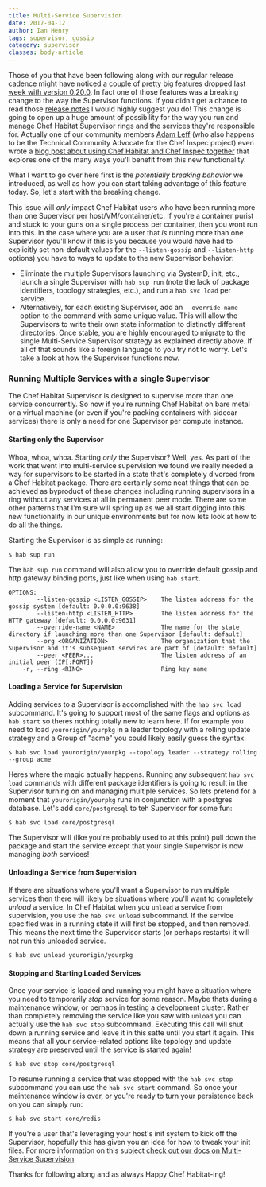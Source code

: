 ```yaml
---
title: Multi-Service Supervision
date: 2017-04-12
author: Ian Henry
tags: supervisor, gossip
category: supervisor
classes: body-article
---
```


Those of you that have been following along with our regular release cadence might have noticed a couple of pretty big features dropped [last week with version 0.20.0](https://forums.habitat.sh/t/habitat-0-20-0-released/317). In fact one of those features was a breaking change to the way the Supervisor functions. If you didn't get a chance to read those [release notes](https://forums.habitat.sh/t/habitat-0-20-0-released/317) I would highly suggest you do! This change is going to open up a huge amount of possibility for the way you run and manage Chef Habitat Supervisor rings and the services they're responsible for. Actually one of our community members [Adam Leff](https://github.com/adamleff) (who also happens to be the Technical Community Advocate for the Chef Inspec project) even wrote a [blog post about using Chef Habitat and Chef Inspec together](https://blog.chef.io/2017/03/30/inspec-habitat-and-continuous-compliance/) that explores one of the many ways you'll benefit from this new functionality.

What I want to go over here first is the *potentially breaking behavior* we introduced, as well as how you can start taking advantage of this feature today. So, let's start with the breaking change.

This issue will *only* impact Chef Habitat users who have been running more than one Supervisor per host/VM/container/etc. If you're a container purist and stuck to your guns on a single process per container, then you wont run into this. In the case where you are a user that *is* running more than one Supervisor (you'll know if this is you because you would have had to explicitly set non-default values for the `--listen-gossip` and `--listen-http` options) you have to ways to update to the new Supervisor behavior:
  * Eliminate the multiple Supervisors launching via SystemD, init, etc., launch a single Supervisor with `hab sup run` (note the lack of package identifiers, topology strategies, etc.), and run a `hab svc load` per service.
  * Alternatively, for each existing Supervisor, add an `--override-name` option to the command with some unique value. This will allow the Supervisors to write their own state information to distinctly different directories. Once stable, you are highly encouraged to migrate to the single Multi-Service Supervisor strategy as explained directly above.
If all of that sounds like a foreign language to you try not to worry. Let's take a look at how the Supervisor functions now.

### Running Multiple Services with a single Supervisor
The Chef Habitat Supervisor is designed to supervise more than one service concurrently. So now if you're running Chef Habitat on bare metal or a virtual machine (or even if you're packing containers with sidecar services) there is only a need for one Supervisor per compute instance.

#### Starting only the Supervisor
Whoa, whoa, whoa. Starting _only_ the Supervisor? Well, yes. As part of the work that went into multi-service supervision we found we really needed a way for supervisors to be started in a state that's completely divorced from a Chef Habitat package. There are certainly some neat things that can be achieved as byproduct of these changes including running supervisors in a ring without any services at all in permanent peer mode. There are some other patterns that I'm sure will spring up as we all start digging into this new functionality in our unique environments but for now lets look at how to do all the things.

Starting the Supervisor is as simple as running:

```shell
$ hab sup run
```

The `hab sup run` command will also allow you to override default gossip and http gateway binding ports, just like when using `hab start`.

```shell
OPTIONS:
        --listen-gossip <LISTEN_GOSSIP>    The listen address for the gossip system [default: 0.0.0.0:9638]
        --listen-http <LISTEN_HTTP>        The listen address for the HTTP gateway [default: 0.0.0.0:9631]
        --override-name <NAME>             The name for the state directory if launching more than one Supervisor [default: default]
        --org <ORGANIZATION>               The organization that the Supervisor and it's subsequent services are part of [default: default]
        --peer <PEER>...                   The listen address of an initial peer (IP[:PORT])
    -r, --ring <RING>                      Ring key name
```

#### Loading a Service for Supervision

Adding services to a Supervisor is accomplished with the `hab svc load` subcommand. It's going to support most of the same flags and options as `hab start` so theres nothing totally new to learn here. If for example you need to load `yourorigin/yourpkg` in a leader topology with a rolling update strategy and a Group of "acme" you could likely easily guess the syntax:

```shell
$ hab svc load yourorigin/yourpkg --topology leader --strategy rolling --group acme
```
Heres where the magic actually happens. Running any subsequent `hab svc load` commands with different package identifiers  is going to result in the Supervisor turning on and managing multiple services. So lets pretend for a moment that `yourorigin/yourpkg` runs in conjunction with a postgres database. Let's add `core/postgresql` to teh Supervisor for some fun:

```shell
$ hab svc load core/postgresql
```
The Supervisor will (like you're probably used to at this point) pull down the package and start the service except that your single Supervisor is now managing *both* services!

#### Unloading a Service from Supervision
If there are situations where you'll want a Supervisor to run multiple services then there will likely be situations where you'll want to completely _unload_ a service. In Chef Habitat when you `unload` a service from supervision, you use the `hab svc unload` subcommand. If the service specified was in a running state it will first be stopped, and then removed. This means the next time the Supervisor starts (or perhaps restarts) it will not run this unloaded service.

```shell
$ hab svc unload yourorigin/yourpkg
```

#### Stopping and Starting Loaded Services
Once your service is loaded and running you might have a situation where you need to temporarily *stop*  service for some reason. Maybe thats during a maintenance window, or perhaps in testing a development cluster. Rather than completely removing the service like you saw with `unload` you can actually use the `hab svc stop` subcommand. Executing this call will shut down a running service and leave it in this satte until you start it again. This means that all your service-related options like topology and update strategy are preserved until the service is started again!

```shell
$ hab svc stop core/postgresql
```
To resume running a service that was stopped with the `hab svc stop` subcommand you can use the `hab svc start` command. So once your maintenance window is over, or you're ready to turn your persistence back on you can simply run:

```shell
$ hab svc start core/redis
```

If you're a user that's leveraging your host's init system to kick off the Supervisor, hopefully this has given you an idea for how to tweak your init files. For more information on this subject [check out our docs on Multi-Service Supervision](/docs/using-habitat/run-multiple-services-with-one-supervisor)

Thanks for following along and as always Happy Chef Habitat-ing!

